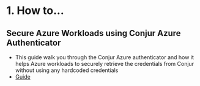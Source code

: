 # 1. How to...

## Secure Azure Workloads using Conjur Azure Authenticator
- This guide walk you through the Conjur Azure authenticator and how it helps Azure workloads to securely retrieve the credentials from Conjur without using any hardcoded credentials
- [Guide](https://www.ndhanaraj.com/blog/post-securre-azure-workloads-using-conjur-azure-authenticator/)
